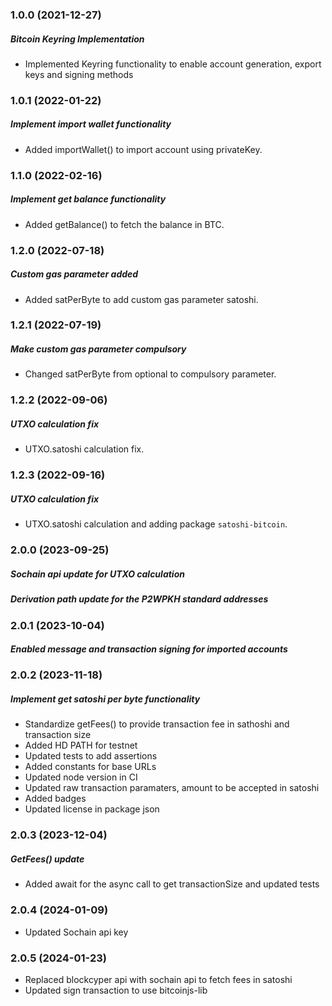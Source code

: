 ### 1.0.0 (2021-12-27)

##### Bitcoin Keyring Implementation

- Implemented Keyring functionality to enable account generation, export keys and signing methods

### 1.0.1 (2022-01-22)

##### Implement import wallet functionality

- Added importWallet() to import account using privateKey.

### 1.1.0 (2022-02-16)

##### Implement get balance functionality

- Added getBalance() to fetch the balance in BTC.

### 1.2.0 (2022-07-18)

##### Custom gas parameter added

- Added satPerByte to add custom gas parameter satoshi.

### 1.2.1 (2022-07-19)

##### Make custom gas parameter compulsory

- Changed satPerByte from optional to compulsory parameter.

### 1.2.2 (2022-09-06)

##### UTXO calculation fix

- UTXO.satoshi calculation fix.

### 1.2.3 (2022-09-16)

##### UTXO calculation fix

- UTXO.satoshi calculation and adding package `satoshi-bitcoin`.

### 2.0.0 (2023-09-25)

#####  Sochain api update for UTXO calculation
#####  Derivation path update for the P2WPKH standard addresses

### 2.0.1 (2023-10-04)

#####  Enabled message and transaction signing for imported accounts

### 2.0.2 (2023-11-18)

##### Implement get satoshi per byte functionality

- Standardize getFees() to provide transaction fee in sathoshi and transaction size
- Added HD PATH for testnet
- Updated tests to add assertions
- Added constants for base URLs
- Updated node version in CI
- Updated raw transaction paramaters, amount to be accepted in satoshi
- Added badges
- Updated license in package json

### 2.0.3 (2023-12-04)

##### GetFees() update

- Added await for the async call to get transactionSize and updated tests

### 2.0.4 (2024-01-09)

- Updated Sochain api key

### 2.0.5 (2024-01-23)

- Replaced blockcyper api with sochain api to fetch fees in satoshi
- Updated sign transaction to use bitcoinjs-lib